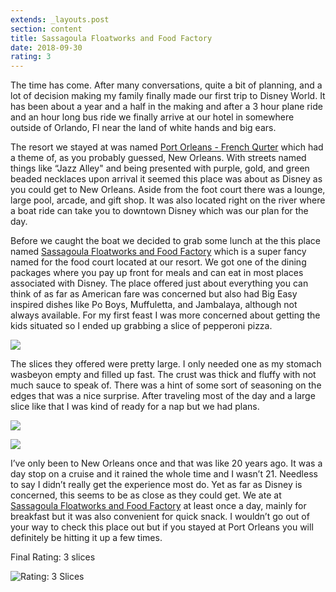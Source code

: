 ```yaml
---
extends: _layouts.post
section: content
title: Sassagoula Floatworks and Food Factory
date: 2018-09-30
rating: 3
---
```


The time has come. After many conversations, quite a bit of planning, and a lot of decision making my family finally made our first trip to Disney World. It has been about a year and a half in the making and after a 3 hour plane ride and an hour long bus ride we finally arrive at our hotel in somewhere outside of Orlando, Fl near the land of white hands and big ears.

The resort we stayed at was named [Port Orleans - French Qurter](https://disneyworld.disney.go.com/resorts/port-orleans-resort-french-quarter/) which had a theme of, as you probably guessed, New Orleans. With streets named things like “Jazz Alley" and being presented with purple, gold, and green beaded necklaces upon arrival it seemed this place was about as Disney as you could get to New Orleans. Aside from the foot court there was a lounge, large pool, arcade, and gift shop. It was also located right on the river where a boat ride can take you to downtown Disney which was our plan for the day.

Before we caught the boat we decided to grab some lunch at the this place named [Sassagoula Floatworks and Food Factory](https://disneyworld.disney.go.com/dining/port-orleans-resort-french-quarter/sassagoula-floatworks-and-food-factory/) which is a super fancy named for the food court located at our resort. We got one of the dining packages where you pay up front for meals and can eat in most places associated with Disney. The place offered just about everything you can think of as far as American fare was concerned but also had Big Easy inspired dishes like Po Boys, Muffuletta, and Jambalaya, although not always available. For my first feast I was more concerned about getting the kids situated so I ended up grabbing a slice of pepperoni pizza.

![](https://64.media.tumblr.com/fc4218283a8db1f94375241d5c5d88aa/c6f0ac8c6d951d49-c5/s540x810/719c4a116fe011d2027ed10d818a53f10936ac09.jpg)

The slices they offered were pretty large. I only needed one as my stomach wasbeyon empty and filled up fast. The crust was thick and fluffy with not much sauce to speak of. There was a hint of some sort of seasoning on the edges that was a nice surprise. After traveling most of the day and a large slice like that I was kind of ready for a nap but we had plans.

![](https://64.media.tumblr.com/bcb29fc656d17690539ee6a019cccdd8/c6f0ac8c6d951d49-a0/s540x810/96d3f983e937ca27803b2f38c1c62ccf61ce65e8.jpg)

![](https://64.media.tumblr.com/1d4ebee2272cf9d948d7c921e5745492/c6f0ac8c6d951d49-12/s540x810/bc33e1e89a8eb28d2051457b3bc68332abbeb723.jpg)

I’ve only been to New Orleans once and that was like 20 years ago. It was a day stop on a cruise and it rained the whole time and I wasn’t 21. Needless to say I didn’t really get the experience most do. Yet as far as Disney is concerned, this seems to be as close as they could get. We ate at [Sassagoula Floatworks and Food Factory](https://disneyworld.disney.go.com/dining/port-orleans-resort-french-quarter/sassagoula-floatworks-and-food-factory/) at least once a day, mainly for breakfast but it was also convenient for quick snack. I wouldn’t go out of your way to check this place out but if you stayed at Port Orleans you will definitely be hitting it up a few times.

Final Rating: 3 slices

![Rating: 3 Slices](/assets/img/pizza3_sm.jpg)